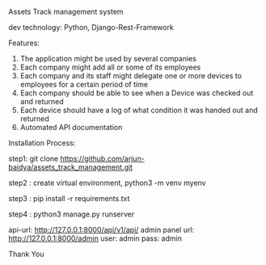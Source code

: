 Assets Track management system

dev technology: Python, Django-Rest-Framework

Features:

1. The application might be used by several companies
2. Each company might add all or some of its employees
3. Each company and its staff might delegate one or more devices to
employees for a certain period of time
4. Each company should be able to see when a Device was checked out and
returned
5. Each device should have a log of what condition it was handed out and
returned
6. Automated API documentation


Installation Process:

step1: git clone https://github.com/arjun-baidya/assets_track_management.git

step2 : create virtual environment, python3 -m venv myenv

step3 : pip install -r requirements.txt

step4 : python3 manage.py runserver


api-url: http://127.0.0.1:8000/api/v1/api/
admin panel url: http://127.0.0.1:8000/admin   user: admin pass: admin



Thank You

